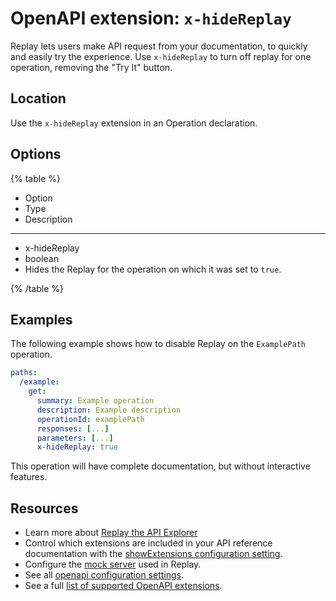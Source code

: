 # OpenAPI extension: `x-hideReplay`

Replay lets users make API request from your documentation, to quickly and easily try the experience.
Use `x-hideReplay` to turn off replay for one operation, removing the "Try It" button.

## Location

Use the `x-hideReplay` extension in an Operation declaration.

## Options

{% table %}

- Option
- Type
- Description

---

- x-hideReplay
- boolean
- Hides the Replay for the operation on which it was set to `true`.

{% /table %}

## Examples

The following example shows how to disable Replay on the `ExamplePath` operation.

```yaml
paths:
  /example:
    get:
      summary: Example operation
      description: Example description
      operationId: examplePath
      responses: [...]
      parameters: [...]
      x-hideReplay: true
```

This operation will have complete documentation, but without interactive features.

## Resources

- Learn more about [Replay the API Explorer](../replay.md)
- Control which extensions are included in your API reference documentation with the [showExtensions configuration setting](../../../config/openapi/show-extensions.md).
- Configure the [mock server](../../../config/mock-server.md) used in Replay.
- See all [openapi configuration settings](../../../config/openapi/index.md).
- See a full [list of supported OpenAPI extensions](./index.md).
